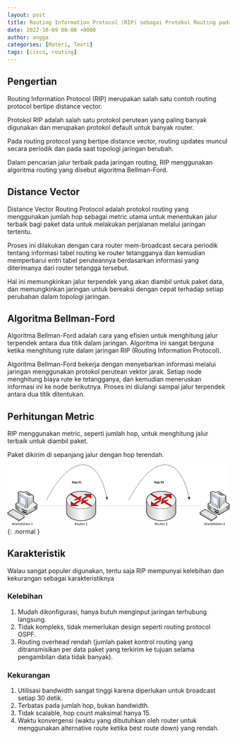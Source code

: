 ```yaml
---
layout: post
title: Routing Information Protocol (RIP) sebagai Protokol Routing pada Jaringan Komputer
date: 2022-10-09 00:00 +0000
author: angga
categories: [Materi, Teori]
tags: [cisco, routing]
---
```


## Pengertian

Routing Information Protocol (RIP) merupakan salah satu contoh routing protocol bertipe distance vector.

Protokol RIP adalah salah satu protokol perutean yang paling banyak digunakan dan merupakan protokol default untuk banyak router.

Pada routing protocol yang bertipe distance vector, routing updates muncul secara periodik dan pada saat topologi jaringan berubah.

Dalam pencarian jalur terbaik pada jaringan routing, RIP menggunakan algoritma routing yang disebut algoritma Bellman-Ford.

## Distance Vector

Distance Vector Routing Protocol adalah protokol routing yang menggunakan jumlah hop sebagai metric utama untuk menentukan jalur terbaik bagi paket data untuk melakukan perjalanan melalui jaringan tertentu.

Proses ini dilakukan dengan cara router mem-broadcast secara periodik tentang informasi tabel routing ke router tetangganya dan kemudian memperbarui entri tabel peruteannya berdasarkan informasi yang diterimanya dari router tetangga tersebut.

Hal ini memungkinkan jalur terpendek yang akan diambil untuk paket data, dan memungkinkan jaringan untuk bereaksi dengan cepat terhadap setiap perubahan dalam topologi jaringan.

## Algoritma Bellman-Ford

Algoritma Bellman-Ford adalah cara yang efisien untuk menghitung jalur terpendek antara dua titik dalam jaringan. Algoritma ini sangat berguna ketika menghitung rute dalam jaringan RIP (Routing Information Protocol).

Algoritma Bellman-Ford bekerja dengan menyebarkan informasi melalui jaringan menggunakan protokol perutean vektor jarak. Setiap node menghitung biaya rute ke tetangganya, dan kemudian meneruskan informasi ini ke node berikutnya. Proses ini diulangi sampai jalur terpendek antara dua titik ditentukan.

## Perhitungan Metric

RIP menggunakan metric, seperti jumlah hop, untuk menghitung jalur terbaik untuk diambil paket.

Paket dikirim di sepanjang jalur dengan hop terendah.

![](/assets/img/2022-10-09-protokol-routing-routing-information-protocol-rip/01.png){: .normal }

## Karakteristik

Walau sangat populer digunakan, tentu saja RIP mempunyai kelebihan dan kekurangan sebagai karakteristiknya

### Kelebihan

1. Mudah dikonfigurasi, hanya butuh menginput jaringan terhubung langsung.
1. Tidak kompleks, tidak memerlukan design seperti routing protocol OSPF.
1. Routing overhead rendah (jumlah paket kontrol routing yang ditransmisikan per data paket yang terkirim ke tujuan selama pengambilan data tidak banyak).

### Kekurangan

1. Utilisasi bandwidth sangat tinggi karena diperlukan untuk broadcast setiap 30 detik.
1. Terbatas pada jumlah hop, bukan bandwidth.
1. Tidak scalable, hop count maksimal hanya 15.
1. Waktu konvergensi (waktu yang dibutuhkan oleh router untuk menggunakan alternative route ketika best route down) yang rendah.
